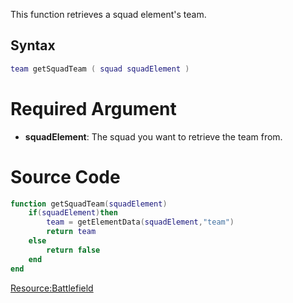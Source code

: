 This function retrieves a squad element's team.

Syntax
------

``` lua
team getSquadTeam ( squad squadElement )
```

Required Argument
=================

-   **squadElement**: The squad you want to retrieve the team from.

Source Code
===========

``` lua
function getSquadTeam(squadElement)
    if(squadElement)then
        team = getElementData(squadElement,"team")
        return team
    else
        return false
    end
end
```

[<Resource:Battlefield>](/docs/resource:battlefield.md "wikilink")
